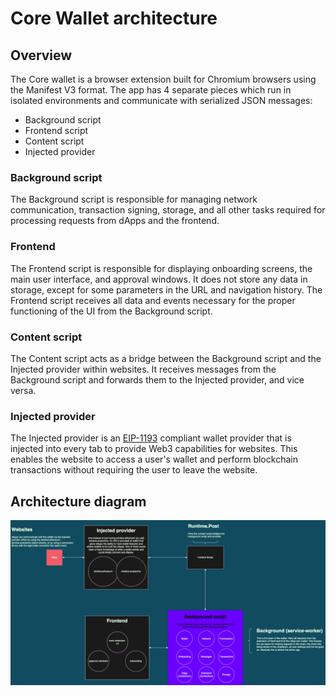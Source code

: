# Core Wallet architecture

## Overview

The Core wallet is a browser extension built for Chromium browsers using the Manifest V3 format.
The app has 4 separate pieces which run in isolated environments and communicate with serialized JSON messages:

- Background script
- Frontend script
- Content script
- Injected provider

### Background script

The Background script is responsible for managing network communication, transaction signing, storage, and all other tasks required for processing requests from dApps and the frontend.

### Frontend

The Frontend script is responsible for displaying onboarding screens, the main user interface, and approval windows. It does not store any data in storage, except for some parameters in the URL and navigation history. The Frontend script receives all data and events necessary for the proper functioning of the UI from the Background script.

### Content script

The Content script acts as a bridge between the Background script and the Injected provider within websites. It receives messages from the Background script and forwards them to the Injected provider, and vice versa.

### Injected provider

The Injected provider is an [EIP-1193](https://eips.ethereum.org/EIPS/eip-1193) compliant wallet provider that is injected into every tab to provide Web3 capabilities for websites. This enables the website to access a user's wallet and perform blockchain transactions without requiring the user to leave the website.

## Architecture diagram

<img src="images/architecture.png"/>
